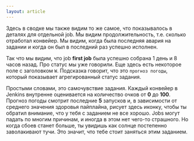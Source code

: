 ```yaml
---
layout: article
---
```

Здесь в сводке мы также видим то же самое, что показывалось в деталях для отдельной job. Мы видим продолжительность, т.е. сколько отработал конвейер. Мы видим, когда была последняя авария на задании и когда он был в последний раз успешно исполнен.

Так что мы видим, что job **first job** была успешно собрана 1 день и 8 часов назад. Про статус мы уже говорили. Еще здесь есть некоторое поле с заголовком `W`. Подсказка говорит, что это `прогноз погоды`, который показывает агрегированный статус задания.

Простыми словами, это самочувствие задания. Каждый конвейер в Jenkins внутренне оценивается на количество очков от **0** до **100**. Прогноз погоды смотрит последние **5** запусков и, в зависимости от среднего значения здоровья пайплайна, рисует здесь иконку, чтобы ты обратил внимание, что у тебя с заданием не все хорошо. Jobs могут падать по многим причинам, и иногда в этом нет чего-то страшного. Но когда сбоев станет больше, ты увидишь как солнце постепенно заволакивают тучи. Это значит, что тебе стоит заняться этим заданием.
